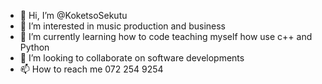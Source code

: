 - 👋 Hi, I’m @KoketsoSekutu
- 👀 I’m interested in music production and business
- 🌱 I’m currently learning how to code teaching myself how use c++ and Python
- 💞️ I’m looking to collaborate on software developments
- 📫 How to reach me 072 254 9254

<!---
KoketsoSekutu/KoketsoSekutu is a ✨ special ✨ repository because its `README.md` (this file) appears on your GitHub profile.
You can click the Preview link to take a look at your changes.
--->

